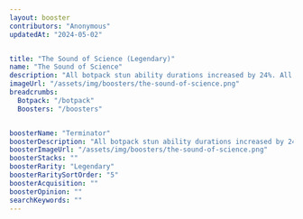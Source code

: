 ```yaml
---
layout: booster
contributors: "Anonymous"
updatedAt: "2024-05-02"


title: "The Sound of Science (Legendary)"
name: "The Sound of Science"
description: "All botpack stun ability durations increased by 24%. All botpack area abilites radius increased by 24%."
imageUrl: "/assets/img/boosters/the-sound-of-science.png"
breadcrumbs:
  Botpack: "/botpack"
  Boosters: "/boosters"


boosterName: "Terminator"
boosterDescription: "All botpack stun ability durations increased by 24%. All botpack area abilites radius increased by 24%."
boosterImageUrl: "/assets/img/boosters/the-sound-of-science.png"
boosterStacks: ""
boosterRarity: "Legendary"
boosterRaritySortOrder: "5"
boosterAcquisition: ""
boosterOpinion: ""
searchKeywords: ""
---
```

